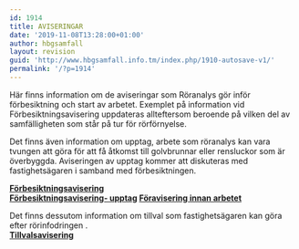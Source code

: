 ```yaml
---
id: 1914
title: AVISERINGAR
date: '2019-11-08T13:28:00+01:00'
author: hbgsamfall
layout: revision
guid: 'http://www.hbgsamfall.info.tm/index.php/1910-autosave-v1/'
permalink: '/?p=1914'
---
```


Här finns information om de aviseringar som Röranalys gör inför förbesiktning och start av arbetet. Exemplet på information vid Förbesiktningsavisering uppdateras allteftersom beroende på vilken del av samfälligheten som står på tur för rörförnyelse.

Det finns även information om upptag, arbete som röranalys kan vara tvungen att göra för att få åtkomst till golvbrunnar eller rensluckor som är överbyggda. Aviseringen av upptag kommer att diskuteras med fastighetsägaren i samband med förbesiktningen.

**[Förbesiktningsavisering](/wp-content/uploads/2018/08/Förbesiktningsavisering.pdf)**  
**[Förbesiktningsavisering- upptag](/wp-content/uploads/2018/08/Förbesiktningsavisering-upptag.pdf) [Föravisering innan arbetet](/wp-content/uploads/2019/02/Föravisering-innan-arbetet.pdf)**

Det finns dessutom information om tillval som fastighetsägaren kan göra efter rörinfodringen .  
**[Tillvalsavisering](/wp-content/uploads/2018/08/Tillvalsavisering.pdf)**